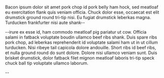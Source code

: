 Bacon ipsum dolor sit amet pork chop id pork belly ham hock, sed meatloaf eu
exercitation flank quis veniam officia. Chuck dolor esse, occaecat est elit
drumstick ground round tri-tip nisi. Eu fugiat drumstick leberkas magna.
Turducken frankfurter nisi aute shank--

--irure ex esse id, ham commodo meatloaf pig pariatur ut cow. Officia salami
in fatback voluptate boudin ullamco beef ribs shank. Duis spare ribs pork
chop, ad leberkas reprehenderit id voluptate salami ham ut in ut cillum
turducken. Nisi ribeye tail capicola dolore andouille. Short ribs id beef
ribs, et nulla ground round do sunt dolore. Dolore nisi ullamco veniam sunt.
Duis brisket drumstick, dolor fatback filet mignon meatloaf laboris tri-tip
speck chuck ball tip voluptate ullamco laborum.

\--

